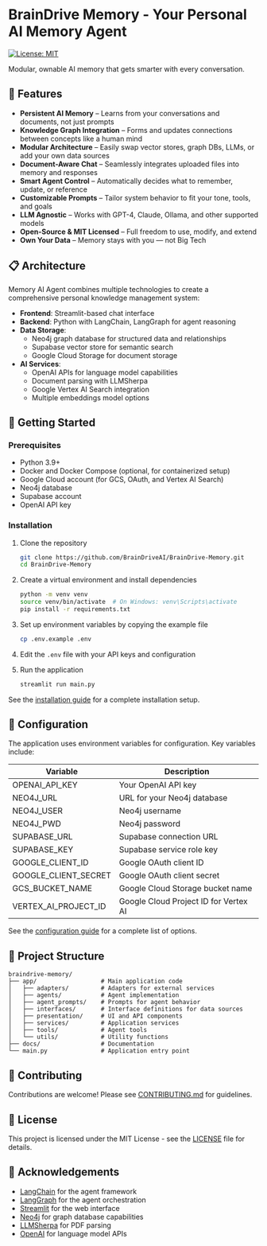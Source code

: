 # BrainDrive Memory - Your Personal AI Memory Agent

[![License: MIT](https://img.shields.io/badge/License-MIT-yellow.svg)](https://opensource.org/licenses/MIT)

Modular, ownable AI memory that gets smarter with every conversation.

## 🌟 Features

- **Persistent AI Memory** – Learns from your conversations and documents, not just prompts  
- **Knowledge Graph Integration** – Forms and updates connections between concepts like a human mind  
- **Modular Architecture** – Easily swap vector stores, graph DBs, LLMs, or add your own data sources  
- **Document-Aware Chat** – Seamlessly integrates uploaded files into memory and responses  
- **Smart Agent Control** – Automatically decides what to remember, update, or reference  
- **Customizable Prompts** – Tailor system behavior to fit your tone, tools, and goals  
- **LLM Agnostic** – Works with GPT-4, Claude, Ollama, and other supported models  
- **Open-Source & MIT Licensed** – Full freedom to use, modify, and extend  
- **Own Your Data** – Memory stays with you — not Big Tech

## 📋 Architecture

Memory AI Agent combines multiple technologies to create a comprehensive personal knowledge management system:

- **Frontend**: Streamlit-based chat interface
- **Backend**: Python with LangChain, LangGraph for agent reasoning
- **Data Storage**:
  - Neo4j graph database for structured data and relationships
  - Supabase vector store for semantic search
  - Google Cloud Storage for document storage
- **AI Services**:
  - OpenAI APIs for language model capabilities
  - Document parsing with LLMSherpa
  - Google Vertex AI Search integration
  - Multiple embeddings model options

## 🚀 Getting Started

### Prerequisites

- Python 3.9+
- Docker and Docker Compose (optional, for containerized setup)
- Google Cloud account (for GCS, OAuth, and Vertex AI Search)
- Neo4j database
- Supabase account
- OpenAI API key

### Installation

1. Clone the repository
   ```bash
   git clone https://github.com/BrainDriveAI/BrainDrive-Memory.git
   cd BrainDrive-Memory
   ```

2. Create a virtual environment and install dependencies
   ```bash
   python -m venv venv
   source venv/bin/activate  # On Windows: venv\Scripts\activate
   pip install -r requirements.txt
   ```

3. Set up environment variables by copying the example file
   ```bash
   cp .env.example .env
   ```

4. Edit the `.env` file with your API keys and configuration

5. Run the application
   ```bash
   streamlit run main.py
   ```

See the [installation guide](docs/installation.md) for a complete installation setup.

## 🔧 Configuration

The application uses environment variables for configuration. Key variables include:

| Variable             | Description                           |
|----------------------|---------------------------------------|
| OPENAI_API_KEY       | Your OpenAI API key                   |
| NEO4J_URL            | URL for your Neo4j database           |
| NEO4J_USER           | Neo4j username                        |
| NEO4J_PWD            | Neo4j password                        |
| SUPABASE_URL         | Supabase connection URL               |
| SUPABASE_KEY         | Supabase service role key             |
| GOOGLE_CLIENT_ID     | Google OAuth client ID                |
| GOOGLE_CLIENT_SECRET | Google OAuth client secret            |
| GCS_BUCKET_NAME      | Google Cloud Storage bucket name      |
| VERTEX_AI_PROJECT_ID | Google Cloud Project ID for Vertex AI |

See the [configuration guide](docs/configuration.md) for a complete list of options.

## 🧩 Project Structure

```
braindrive-memory/
├── app/                  # Main application code
│   ├── adapters/         # Adapters for external services
│   ├── agents/           # Agent implementation
│   ├── agent_prompts/    # Prompts for agent behavior
│   ├── interfaces/       # Interface definitions for data sources
│   ├── presentation/     # UI and API components
│   ├── services/         # Application services
│   ├── tools/            # Agent tools
│   └── utils/            # Utility functions
├── docs/                 # Documentation
└── main.py               # Application entry point
```

## 🤝 Contributing

Contributions are welcome! Please see [CONTRIBUTING.md](docs/contributing.md) for guidelines.

## 📄 License

This project is licensed under the MIT License - see the [LICENSE](LICENSE) file for details.

## 🙏 Acknowledgements

- [LangChain](https://github.com/langchain-ai/langchain) for the agent framework
- [LangGraph](https://github.com/langchain-ai/langgraph) for the agent orchestration
- [Streamlit](https://streamlit.io/) for the web interface
- [Neo4j](https://neo4j.com/) for graph database capabilities
- [LLMSherpa](https://github.com/nlmatics/nlm-ingestor) for PDF parsing
- [OpenAI](https://openai.com/) for language model APIs
